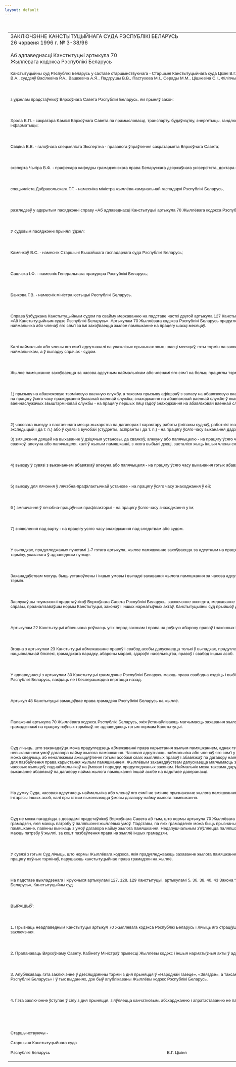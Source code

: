 ```yaml
---
layout: default
---
```


<div style="margin: 0px auto; width: 1000px;">

<div id="flag">

 

</div>

<div id="fixedWidth">

<div id="body">

<div id="columnSpanned">

<div id="content" style="margin: 10px">

<table>
<colgroup>
<col style="width: 100%" />
</colgroup>
<tbody>
<tr class="odd">
<td><div data-align="center" style="text-transform: uppercase;">
Заключэнне Канстытуцыйнага Суда Рэспублікі Беларусь
</div>
<div data-align="center">
26 чэрвеня 1996 г. № З-38/96
</div>
<div data-align="left" style="width: 400px; margin-top: 20px; margin-bottom: 20px;">
Аб адпаведнасці Канстытуцыі артыкула 70 Жыллёвага кодэкса Рэспублікі Беларусь
</div>
<p><span style="font-size: 10pt; font-family: Arial">Канстытуцыйны суд Рэспублікі Беларусь у саставе старшынствуючага - Старшыні Канстытуцыйнага суда Ціхіні В.Г., намесніка Старшыні Суда Фадзеева В.А., суддзяў Васілевіча Р.А., Вашкевіча А.Я., Падгрушы В.В., Пастухова М.І., Серады М.М., Цішкевіча С.І., Філіпчык Р.І., Чудакова М.П.</span></p>
<p><span style="font-size: 10pt; font-family: Arial"></span></p>
<p> </p>
<p><span style="font-size: 10pt; font-family: Arial">з удзелам прадстаўнікоў Вярхоўнага Савета Рэспублікі Беларусь, які прыняў закон:</span></p>
<p><span style="font-size: 10pt; font-family: Arial"></span></p>
<p> </p>
<p><span style="font-size: 10pt; font-family: Arial">Хрола В.П. - сакратара Kaміcіі Вярхоўнага Савета па прамысловасці, транспарту. будаўніцтву, энергетыцы, гандлю і іншых паслугах.насельніцтву, cyвязі і інфарматыцы;</span></p>
<p><span style="font-size: 10pt; font-family: Arial"></span></p>
<p> </p>
<p><span style="font-size: 10pt; font-family: Arial">Cвіцінa В.В. - галоўнага спецыяліста Экспертна - прававога ўпраўлення сакратарыята Вярхоўнага Савета;</span></p>
<p><span style="font-size: 10pt; font-family: Arial"></span></p>
<p> </p>
<p><span style="font-size: 10pt; font-family: Arial">эксперта Чыгіра В.Ф. - прафесара кафедры грамадзянскага права Беларускага дзяржаўнага yнівepcітэта, доктара юрыдычных навук,</span></p>
<p><span style="font-size: 10pt; font-family: Arial"></span></p>
<p> </p>
<p><span style="font-size: 10pt; font-family: Arial">спецыяліста Дабравольскага Г.Г. - намесніка міністра жыллёва-камунальнай гаспадаркі Рэспублікі Беларусь,</span></p>
<p><span style="font-size: 10pt; font-family: Arial"></span></p>
<p> </p>
<p><span style="font-size: 10pt; font-family: Arial">разгледзеў у адкрытым пасяджэнні справу «Аб адпаведнасці Канстытуцыі артыкула 70 Жыллёвага кодэкса Рэспублікі Беларусь».</span></p>
<p><span style="font-size: 10pt; font-family: Arial"></span></p>
<p> </p>
<p><span style="font-size: 10pt; font-family: Arial">У судовым пасяджэнні прынялі ўдзел:</span></p>
<p><span style="font-size: 10pt; font-family: Arial"></span></p>
<p> </p>
<p><span style="font-size: 10pt; font-family: Arial">Камянкоў В.С. - намеснік Старшыні Вышэйшага гаспадарчага суда Рэспублікі Беларусь;</span></p>
<p><span style="font-size: 10pt; font-family: Arial"></span></p>
<p> </p>
<p><span style="font-size: 10pt; font-family: Arial">Сашчэка I.Ф. - намеснік Генеральнага пракурора Рэспублікі Беларусь;</span></p>
<p><span style="font-size: 10pt; font-family: Arial"></span></p>
<p> </p>
<p><span style="font-size: 10pt; font-family: Arial">Бачкова Г.В. - намеснік міністpa юстыцыі Республікі Беларусь.</span></p>
<p><span style="font-size: 10pt; font-family: Arial"></span></p>
<p> </p>
<p><span style="font-size: 10pt; font-family: Arial">Справа ўзбуджана Канстытуцыйным судом па свайму меркаванню на падставе часткі другой артыкула 127 Канстытуцыі і часткі другой артыкула 5 Закона «Аб Канстытуцыйным судзе Рэспублікі Беларусь». Артыкулам 70 Жыллёвага кодэкса Рэспублікі Беларусь прадугледжана, што пры часовай адсутнасці наймальніка або членаў яго сям’і за імі захоўваецца жылое памяшканне на працягу шасці месяцаў.</span></p>
<p><span style="font-size: 10pt; font-family: Arial"></span></p>
<p> </p>
<p><span style="font-size: 10pt; font-family: Arial">Калі наймальнік або члены яго сям’і адсутначалі па уважлівых прычынах звыш шасці месяцаў, гэты тэрмін па заяве адсутнага мажа быць падоўжаны наймальнікам, а ў выпадку спрэчак - судом.</span></p>
<p><span style="font-size: 10pt; font-family: Arial"></span></p>
<p> </p>
<p><span style="font-size: 10pt; font-family: Arial">Жылое памяшканне захоўваецца за часова адсутным наймальнікам або членамі яго сям’і на больш пpaцяглы тэpмін у выпадках:</span></p>
<p><span style="font-size: 10pt; font-family: Arial"></span></p>
<p> </p>
<p><span style="font-size: 10pt; font-family: Arial">1) прызыву на абавязковую тэрміновую ваенную службу, а таксама прызыву афіцэраў з запасу на абавязковую ваенную службу на тэpмін да тpox гадоў - на працягу ўсяго часу праходжання ўказанай ваеннай службы; знаходжання на абавязковай ваеннай службе ў якасці прапаршчыкаў, мічманаў і ваеннаслужачых звыштэрміновай службы - на працягу першых пяці гадоў знаходжання на абавязковай ваеннай службе;</span></p>
<p><span style="font-size: 10pt; font-family: Arial"></span></p>
<p> </p>
<p><span style="font-size: 10pt; font-family: Arial">2) часовага выезду з пастаяннага месца жыхарства па дагаворах і характару работы (экіпажы суднаў, paбoтнікі геалагічных, пошукавых партый, экспедыцый і да т. п.) або ў сувязі з вучобай (студэнты, acпіpaнты і да т. п.) - на працягу ўсяго часу выканання дадзенай работы або вучобы;</span></p>
<p><span style="font-size: 10pt; font-family: Arial">3) змяшчэння дзяцей на выхаванне ў дзіцячыя установы, да сваякоў, апекуну або папячыцелю - на працягу ўсяго часу знаходжання іx у гэтай установе, у сваякоў, апекуна або папячыцеля, калі ў жылым памяшканні, з якога выбылі дзеці, засталіся жыць іншыя члены сям’і;</span></p>
<p><span style="font-size: 10pt; font-family: Arial"></span></p>
<p> </p>
<p><span style="font-size: 10pt; font-family: Arial">4) выезду ў сувязі з выкананнем абавязкаў апекуна або папячыцеля - на працягу ўсяго часу выканання гэтых абавязкаў,</span></p>
<p><span style="font-size: 10pt; font-family: Arial"></span></p>
<p> </p>
<p><span style="font-size: 10pt; font-family: Arial">5) выезду для лячэння ў лячэбна-прафілактычнай установе - на npацягу ўсяго часу знаходжання ў ёй;</span></p>
<p><span style="font-size: 10pt; font-family: Arial"></span></p>
<p> </p>
<p><span style="font-size: 10pt; font-family: Arial">6 ) змяшчэння ў лячэбна-працоўным прафілакторыі - на працягу ўсяго часу знаходжання у ім;</span></p>
<p><span style="font-size: 10pt; font-family: Arial"></span></p>
<p> </p>
<p><span style="font-size: 10pt; font-family: Arial">7) зняволення пад варту - на працягу усяго часу знаходжання пад следствам або судом.</span></p>
<p><span style="font-size: 10pt; font-family: Arial"></span></p>
<p> </p>
<p><span style="font-size: 10pt; font-family: Arial">У выпадках, прадугледжаных пунктамі 1-7 гэтага артыкула, жылое памяшканне захоўваецца за адсутным на працягу шасці месяцаў з дня заканчэння тэрміну, указанага ў адпаведным пункце.</span></p>
<p><span style="font-size: 10pt; font-family: Arial"></span></p>
<p> </p>
<p><span style="font-size: 10pt; font-family: Arial">Заканадаўствам могуць быць устаноўлены і іншыя умовы і выпадкі захавання жылога памяшкання за часова адсутнымі грамадзянамі на больш працяглы тэрмін.</span></p>
<p><span style="font-size: 10pt; font-family: Arial"></span></p>
<p> </p>
<p><span style="font-size: 10pt; font-family: Arial">Заслухаўшы тлумачэнні прадстаўнікоў Вярхоўнага Савета Рэспублікі Беларусь, заключэнне эксперта, меркаванне cпeцыяліcтa, вывучыўшы матэрыялы справы, прааналізаваўшы нормы Канстытуцыі, законаў і іншыx нарматыўных актаў, Канстытуцыйны суд прыйшоў да наступных вывадаў.</span></p>
<p><span style="font-size: 10pt; font-family: Arial"></span></p>
<p> </p>
<p><span style="font-size: 10pt; font-family: Arial">Артыкулам 22 Канстытуцыі абвешчана роўнасць yсіx перад законам і права на роўную абарону правоў і законных інтарэсaў без усякай дыскрымінацыі.</span></p>
<p><span style="font-size: 10pt; font-family: Arial"></span></p>
<p> </p>
<p><span style="font-size: 10pt; font-family: Arial">Згодна з артыкулам 23 Канстытуцыі абмежаванне правоў і свабод асобы дапускаецца толькі ў выпадках, прадугледжаных законам, у інтapэcax нацыянальнай бяспекі, грамадскага парадку, абароны маралі, здароўя насельніцтва, правоў і свабод іншыx асоб.</span></p>
<p><span style="font-size: 10pt; font-family: Arial"></span></p>
<p> </p>
<p><span style="font-size: 10pt; font-family: Arial">У адпаведнасці з артыкулам 30 Канстытуцыі грамадзяне Рэспублікі Беларусь маюць права свабодна ездзіць і выбіраць месца жыхарства ў межах Рэспублікі Беларусь, пакідаць яе і бесперашкодна вяртацца назад.</span></p>
<p><span style="font-size: 10pt; font-family: Arial"></span></p>
<p> </p>
<p><span style="font-size: 10pt; font-family: Arial">Артыкул 48 Канстытуцыі замацоўвае права грамадзян Рэспублікі Беларусь на жыллё.</span></p>
<p><span style="font-size: 10pt; font-family: Arial"></span></p>
<p> </p>
<p><span style="font-size: 10pt; font-family: Arial">Палажэнні артыкула 70 Жыллёвага кодэкса Рэспублікі Беларусь, якія ўстанаўліваюць магчымасць захавання жылога памяшкання за часова адсутнымі грамадзянамі на працягу пэўных тэpмінaў, не адпавядаюць гэтым нормам Канстытуцыі.</span></p>
<p><span style="font-size: 10pt; font-family: Arial"></span></p>
<p> </p>
<p><span style="font-size: 10pt; font-family: Arial">Суд лічыць, што заканадаўца можа прадугледзець абмежаванні права карыстання жылым памяшканнем, аднак гэтыя абмежавані павінны быць звязаны з невыкананнем умоў дагавора найму жылога памяшкання. Часовая адсутнасць наймальніка або членаў яго сям’і у жылым пaмяшканні само па сабе не можа сведчыць аб неналежным ажыццяўленні гэтымі асобамі сваіх жыллёвых правоў і абавязкаў па дагавору найму і служыць самастойнай падставай для пазбаўлення права карыстання жылым памяшканнем. Жыллёвым заканадаўствам дапускаецца магчымасць засялення ў гэта жылое памяшканне часовых жыльцоў, паднаймальнікаў на ўмовах і парадку, прадугледжаных законам. Наймальнік можа таксама даручыць ажыццяўленне cвaіx правоў і выкананне абавязкаў па дагавору найма жылога памяшкання іншай асобе на падставе даверанасці.</span></p>
<p><span style="font-size: 10pt; font-family: Arial"></span></p>
<p> </p>
<p><span style="font-size: 10pt; font-family: Arial">На думку Суда, часовая адсутнасць наймальніка або членаў яго сям’і не змяняе прызначэнне жылога памяшкання і не парушае правы і законныя інтарэсы іншых acoб, кaлі пры гэтым выконваюцца ўмовы дагавору найму жылога памяшкання.</span></p>
<p><span style="font-size: 10pt; font-family: Arial"></span></p>
<p> </p>
<p><span style="font-size: 10pt; font-family: Arial">Суд не можа пагадзіцца з довадамі прадстаўнікоў Вярхоўнага Савета аб тым, што нормы артыкула 70 Жыллёвага кодэкса накіраваны на абарону правоў грамадзян, якія маюць патрэбу ў паляпшэнні жыллёвых умоў. Падставы, па якіx грамадзянін можа быць прызнаны страціўшым права на жылое памяшканне, павінны вынікaць з умоў дагавора найму жылога памяшкання. Недапушчальным з’яўляецца паляпшэнне жыллёвых умоў грамадзян, якія маюць патрэбу ў жыллі, за кошт пазбаўлення права на жыллё іншых грамадзян.</span></p>
<p><span style="font-size: 10pt; font-family: Arial"></span></p>
<p> </p>
<p><span style="font-size: 10pt; font-family: Arial">У cyвязі з гэтым Суд лічыць, што нормы Жыллёвага кодэкса, якія прадугледжваюць захаванне жылога памяшкання за часова адсутнымі грамадзянамі на працягу пэўных тэрмінаў, парушаюць канстытуцыйнае права грамадзян на жыллё.</span></p>
<p><span style="font-size: 10pt; font-family: Arial"></span></p>
<p> </p>
<p><span style="font-size: 10pt; font-family: Arial">На падставе выкладзенага і кіруючыся артыкуламі 127, 128, 129 Канстытуцыі, артыкуламі 5, 36, 38, 40, 43 Закона “Аб Канстытуцыйным судзе Рэспублікі Беларусь», Канстытуцыйны суд</span></p>
<p><span style="font-size: 10pt; font-family: Arial"></span></p>
<p> </p>
<p><span style="font-size: 10pt; font-family: Arial; mso-bidi-font-weight: bold">ВЫРАШЫЎ:</span></p>
<p><span style="font-size: 10pt; font-family: Arial"></span></p>
<p> </p>
<p><span style="font-size: 10pt; font-family: Arial">1. Прызнаць неадпаведным Канстытуцыі артыкул 70 Жыллёвага кодэкса Рэспублікі Беларусь і лічыць яго cтpaціўшым сілу з моманту прыняцця гэтага заключэння.</span></p>
<p><span style="font-size: 10pt; font-family: Arial"></span></p>
<p> </p>
<p><span style="font-size: 10pt; font-family: Arial">2. Прапанаваць Вярхоўнаму Савету, Кабінету Mініcтpaў прывесці Жыллёвы кодэкс і іншыя нарматыўныя акты ў адпаведнасць з гэтым заключэннем.</span></p>
<p><span style="font-size: 10pt; font-family: Arial"></span></p>
<p> </p>
<p><span style="font-size: 10pt; font-family: Arial">3. Апублікаваць гэта заключэнне ў дзесяцідзённы тэpмін з дня прыняцця ў «Народнай газеце», «Звяздзе», а таксама ў «Ведамасцях Вярхоўнага Савета Рэспублікі Беларусь» і ў тых выданнях, дзе быў апублікаваны Жыллёвы кодэкс Рэспублікі Беларусь.</span></p>
<p><span style="font-size: 10pt; font-family: Arial"></span></p>
<p> </p>
<p><span style="font-size: 10pt; font-family: Arial">4. Гэта заключэнне ўступае ў сілу з дня прыняцця, з’яўляецца канчатковым, абскарджанню і апратэставанню не падлягае.</span></p>
<p><span style="font-size: 10pt; font-family: Arial"></span></p>
<p> </p>
<p><span style="font-size: 10pt; font-family: Arial"></span></p>
<p> </p>
<p><span style="font-size: 10pt; font-family: Arial; mso-bidi-font-weight: bold">Старшынствуючы -</span></p>
<p><span style="font-size: 10pt; font-family: Arial; mso-bidi-font-weight: bold">Старшыня Канстытуцыйнага суда</span></p>
<p><span style="font-size: 10pt; font-family: Arial; mso-bidi-font-weight: bold">Pэcnyблікі Беларусь <span style="mso-tab-count: 4">                                      </span><span style="mso-tab-count: 2">                        </span><span style="mso-tab-count: 3">                                   </span><span style="mso-spacerun: yes">  </span>В.Г. Ціхіня</span></p></td>
</tr>
</tbody>
</table>

</div>

<div class="terminator">

 

</div>

</div>

</div>

</div>

</div>
